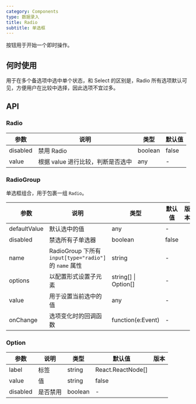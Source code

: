 ```yaml
---
category: Components
type: 数据录入
title: Radio
subtitle: 单选框
---
```


按钮用于开始一个即时操作。

## 何时使用

用于在多个备选项中选中单个状态，和 Select 的区别是，Radio 所有选项默认可见，方便用户在比较中选择，因此选项不宜过多。
## API

### Radio

| 参数 | 说明 | 类型 | 默认值 |
| --- | --- | --- | --- |
| disabled | 禁用 Radio | boolean | false |
| value | 根据 value 进行比较，判断是否选中 | any | - |

### RadioGroup

单选框组合，用于包裹一组 `Radio`。

| 参数 | 说明 | 类型 | 默认值 | 版本 |
| --- | --- | --- | --- | --- |
| defaultValue | 默认选中的值 | any | - |  |
| disabled | 禁选所有子单选器 | boolean | false |  |
| name | RadioGroup 下所有 `input[type="radio"]` 的 `name` 属性 | string | - |  |
| options | 以配置形式设置子元素 | string\[] \| Option\[] | - |  |
| value | 用于设置当前选中的值 | any | - |  |
| onChange | 选项变化时的回调函数 | function(e:Event) | - |  |

### Option
| 参数 | 说明 | 类型 | 默认值 | 版本 |
| --- | --- | --- | --- | --- |
| label | 标签 | string|React.ReactNode[] |  |
| value | 值 | string | false |  |
| disabled | 是否禁用 | boolean | - |  |
